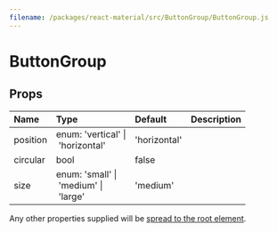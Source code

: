 ```yaml
---
filename: /packages/react-material/src/ButtonGroup/ButtonGroup.js
---
```


<!--- This documentation is automatically generated, do not try to edit it. -->

# ButtonGroup



## Props

| Name | Type | Default | Description |
|:-----|:-----|:--------|:------------|
| <span class="prop-name">position</span> | <span class="prop-type">enum:&nbsp;'vertical'&nbsp;&#124;<br>&nbsp;'horizontal'<br> | <span class="prop-default">'horizontal'</span> |  |
| <span class="prop-name">circular</span> | <span class="prop-type">bool | <span class="prop-default">false</span> |  |
| <span class="prop-name">size</span> | <span class="prop-type">enum:&nbsp;'small'&nbsp;&#124;<br>&nbsp;'medium'&nbsp;&#124;<br>&nbsp;'large'<br> | <span class="prop-default">'medium'</span> |  |

Any other properties supplied will be [spread to the root element](/guides/api#spread).

